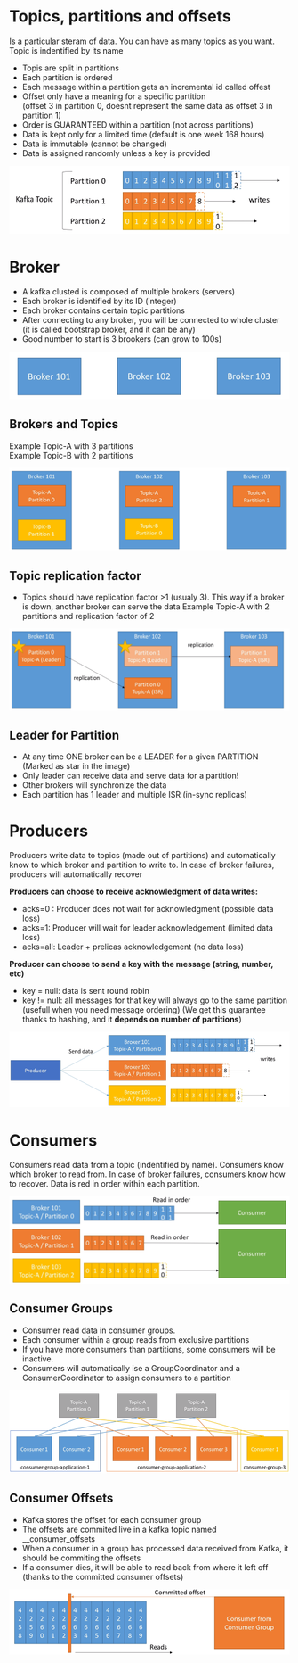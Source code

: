 
# Topics, partitions and offsets
Is a particular steram of data. You can have as many topics as you want. Topic is indentified by its name

* Topis are split in partitions
* Each partition is ordered
* Each message within a partition gets an incremental id called offest
* Offset only have a meaning for a specific partition   
(offset 3 in partition 0, doesnt represent the same data as offset 3 in partition 1)
* Order is GUARANTEED within a partition (not across partitions)
* Data is kept only for a limited time (default is one week 168 hours)
* Data is immutable (cannot be changed)
* Data is assigned randomly unless a key is provided

![Topics](https://github.com/miticv/miticv.github.io/blob/master/Images/Topics.png)


# Broker

* A kafka clusted is composed of multiple brokers (servers)
* Each broker is identified by its ID (integer)
* Each broker contains certain topic partitions
* After connecting to any broker, you will be connected to whole cluster   
(it is called bootstrap broker, and it can be any)
* Good number to start is 3 brookers (can grow to 100s)

![Brokers](https://github.com/miticv/miticv.github.io/blob/master/Images/Brokers.png)

## Brokers and Topics

Example Topic-A with 3 partitions   
Example Topic-B with 2 partitions   

![BrokersAndTopics](https://github.com/miticv/miticv.github.io/blob/master/Images/BrokersAndTopics.png)

## Topic replication factor

* Topics should have replication factor >1 (usualy 3). This way if a broker is down, another broker can serve the data
Example Topic-A with 2 partitions and replication factor of 2

![BrokersReplications](https://github.com/miticv/miticv.github.io/blob/master/Images/BrokersReplications.png)


## Leader for Partition

* At any time ONE broker can be a LEADER  for a given PARTITION   
(Marked as star in the image)
* Only leader can receive data and serve data for a partition!
* Other brokers will synchronize the data
* Each partition has 1 leader and multiple ISR (in-sync replicas)


# Producers

Producers write data to topics (made out of partitions) and automatically know to which broker and partition to write to. In case of broker failures, producers will automatically recover

**Producers can choose to receive acknowledgment of data writes:**    
* acks=0 : Producer does not wait for acknowledgment (possible data loss)   
* acks=1: Producer will wait for leader acknowledgement (limited data loss)   
* acks=all: Leader + prelicas acknowledgement (no data loss)   

**Producer can choose to send a key with the message (string, number, etc)**   
* key = null: data is sent round robin
* key != null: all messages for that key will always go to the same partition (usefull when you need message ordering)
(We get this guarantee thanks to hashing, and it **depends on number of partitions**)

![Producer](https://github.com/miticv/miticv.github.io/blob/master/Images/Producer.png)

# Consumers

Consumers read data from a topic (indentified by name). Consumers know which broker to read from. In case of broker failures, consumers know how to recover. Data is red in order within each partition.

![Consumer](https://github.com/miticv/miticv.github.io/blob/master/Images/Consumer.png)

## Consumer Groups

* Consumer read data in consumer groups.
* Each consumer within a group reads from exclusive partitions
* If you have more consumers than partitions, some consumers will be inactive.
* Consumers will automatically ise a GroupCoordinator and a ConsumerCoordinator to assign consumers to a partition

![ConsumerGroup](https://github.com/miticv/miticv.github.io/blob/master/Images/ConsumerGroup.png)

## Consumer Offsets

* Kafka stores the offset for each consumer group
* The offsets are commited live in a kafka topic named __consumer_offsets
* When a consumer in a group has processed data received from Kafka, it should be commiting the offsets
* If a consumer dies, it will be able to read back from where it left off (thanks to the committed consumer offsets)

![ConsumerOffset](https://github.com/miticv/miticv.github.io/blob/master/Images/ConsumerOffset.png)






